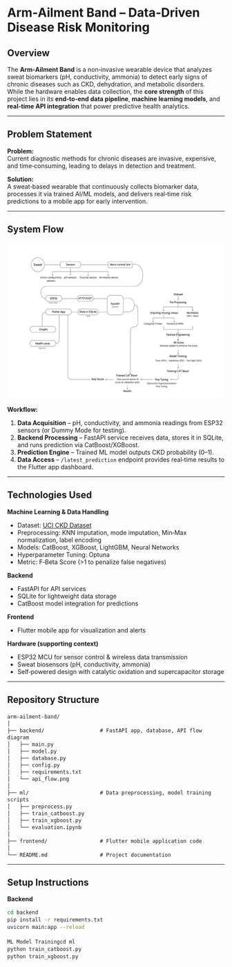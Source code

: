 # Arm‑Ailment Band – Data‑Driven Disease Risk Monitoring

## Overview
The **Arm‑Ailment Band** is a non‑invasive wearable device that analyzes sweat biomarkers (pH, conductivity, ammonia) to detect early signs of chronic diseases such as CKD, dehydration, and metabolic disorders.  
While the hardware enables data collection, the **core strength** of this project lies in its **end‑to‑end data pipeline**, **machine learning models**, and **real‑time API integration** that power predictive health analytics.

---

## Problem Statement
**Problem:**  
Current diagnostic methods for chronic diseases are invasive, expensive, and time‑consuming, leading to delays in detection and treatment.

**Solution:**  
A sweat‑based wearable that continuously collects biomarker data, processes it via trained AI/ML models, and delivers real‑time risk predictions to a mobile app for early intervention.

---

## System Flow
![API Flow](https://github.com/Arkpatill/Arm-Ailment-Band/blob/main/Visuals/System%20Flow%20Architecture.png?raw=true)

**Workflow:**
1. **Data Acquisition** – pH, conductivity, and ammonia readings from ESP32 sensors (or Dummy Mode for testing).
2. **Backend Processing** – FastAPI service receives data, stores it in SQLite, and runs prediction via CatBoost/XGBoost.
3. **Prediction Engine** – Trained ML model outputs CKD probability (0–1).
4. **Data Access** – `/latest_prediction` endpoint provides real‑time results to the Flutter app dashboard.

---

## Technologies Used

**Machine Learning & Data Handling**
- Dataset: [UCI CKD Dataset](https://archive.ics.uci.edu/dataset/336/chronic+kidney+disease)  
- Preprocessing: KNN imputation, mode imputation, Min‑Max normalization, label encoding  
- Models: CatBoost, XGBoost, LightGBM, Neural Networks  
- Hyperparameter Tuning: Optuna  
- Metric: F‑Beta Score (>1 to penalize false negatives)

**Backend**
- FastAPI for API services  
- SQLite for lightweight data storage  
- CatBoost model integration for predictions  

**Frontend**
- Flutter mobile app for visualization and alerts  

**Hardware (supporting context)**
- ESP32 MCU for sensor control & wireless data transmission  
- Sweat biosensors (pH, conductivity, ammonia)  
- Self‑powered design with catalytic oxidation and supercapacitor storage  

---


## Repository Structure
```
arm-ailment-band/
│
├── backend/                  # FastAPI app, database, API flow diagram
│   ├── main.py
│   ├── model.py
│   ├── database.py
│   ├── config.py
│   ├── requirements.txt
│   └── api_flow.png
│
├── ml/                       # Data preprocessing, model training scripts
│   ├── preprocess.py
│   ├── train_catboost.py
│   ├── train_xgboost.py
│   └── evaluation.ipynb
│
├── frontend/                 # Flutter mobile application code
│
└── README.md                 # Project documentation
```




---

## Setup Instructions

**Backend**
```bash
cd backend
pip install -r requirements.txt
uvicorn main:app --reload

ML Model Trainingcd ml
python train_catboost.py
python train_xgboost.py




